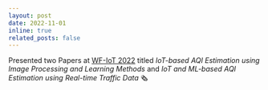 ```yaml
---
layout: post
date: 2022-11-01
inline: true
related_posts: false
---
```


Presented two Papers at [WF-IoT 2022](https://wfiot2022.iot.ieee.org) titled *IoT-based AQI Estimation using Image Processing and Learning Methods* and *IoT and ML-based AQI Estimation using Real-time Traffic Data* 🗞️
